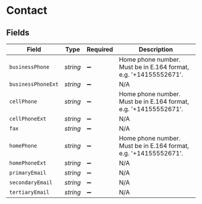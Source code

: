 # Contact


## Fields

| Field                                                            | Type                                                             | Required                                                         | Description                                                      |
| ---------------------------------------------------------------- | ---------------------------------------------------------------- | ---------------------------------------------------------------- | ---------------------------------------------------------------- |
| `businessPhone`                                                  | *string*                                                         | :heavy_minus_sign:                                               | Home phone number. Must be in E.164 format, e.g. '+14155552671'. |
| `businessPhoneExt`                                               | *string*                                                         | :heavy_minus_sign:                                               | N/A                                                              |
| `cellPhone`                                                      | *string*                                                         | :heavy_minus_sign:                                               | Home phone number. Must be in E.164 format, e.g. '+14155552671'. |
| `cellPhoneExt`                                                   | *string*                                                         | :heavy_minus_sign:                                               | N/A                                                              |
| `fax`                                                            | *string*                                                         | :heavy_minus_sign:                                               | N/A                                                              |
| `homePhone`                                                      | *string*                                                         | :heavy_minus_sign:                                               | Home phone number. Must be in E.164 format, e.g. '+14155552671'. |
| `homePhoneExt`                                                   | *string*                                                         | :heavy_minus_sign:                                               | N/A                                                              |
| `primaryEmail`                                                   | *string*                                                         | :heavy_minus_sign:                                               | N/A                                                              |
| `secondaryEmail`                                                 | *string*                                                         | :heavy_minus_sign:                                               | N/A                                                              |
| `tertiaryEmail`                                                  | *string*                                                         | :heavy_minus_sign:                                               | N/A                                                              |